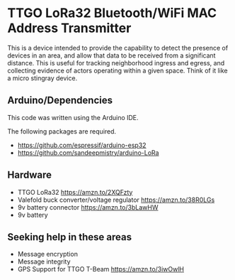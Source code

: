 # TTGO LoRa32 Bluetooth/WiFi MAC Address Transmitter

This is a device intended to provide the capability to detect the presence of devices in an area, and allow that data to be received from a significant distance. This is useful for tracking neighborhood ingress and egress, and collecting evidence of actors operating within a given space. Think of it like a micro stingray device.

## Arduino/Dependencies

This code was written using the Arduino IDE.

The following packages are required.

* https://github.com/espressif/arduino-esp32
* https://github.com/sandeepmistry/arduino-LoRa

## Hardware

 * TTGO LoRa32 https://amzn.to/2XQFzty
 * Valefold buck converter/voltage regulator https://amzn.to/38R0LGs
 * 9v battery connector https://amzn.to/3bLawHW
 * 9v battery

## Seeking help in these areas

 * Message encryption
 * Message integrity
 * GPS Support for TTGO T-Beam https://amzn.to/3iwOwlH
